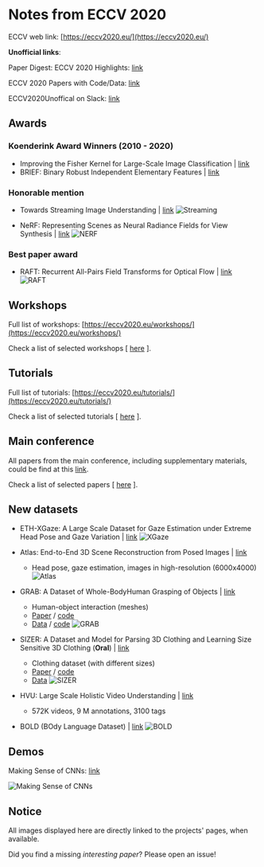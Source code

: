 # Notes from ECCV 2020

ECCV web link: [https://eccv2020.eu/](https://eccv2020.eu/)

**Unofficial links**:

Paper Digest: ECCV 2020 Highlights: [link](https://www.paperdigest.org/2020/08/eccv-2020-highlights/)

ECCV 2020 Papers with Code/Data: [link](https://www.paperdigest.org/2020/08/eccv-2020-papers-with-code-data/)

ECCV2020Unoffical on Slack: [link](eccv2020unoffical.slack.com)

## Awards

### Koenderink Award Winners (2010 - 2020)

- Improving the Fisher Kernel for Large-Scale Image Classification | [link](https://lear.inrialpes.fr/pubs/2010/PSM10/PSM10_0766.pdf)
- BRIEF: Binary Robust Independent Elementary Features | [link](https://www.cs.ubc.ca/~lowe/525/papers/calonder_eccv10.pdf)

### Honorable mention

- Towards Streaming Image Understanding | [link](https://www.cs.cmu.edu/~mengtial/proj/streaming/)
![Streaming](https://www.cs.cmu.edu/~mengtial/proj/streaming/img/streaming-long.jpg)

- NeRF: Representing Scenes as Neural Radiance Fields for View Synthesis | [link](https://www.matthewtancik.com/nerf)
![NERF](https://uploads-ssl.webflow.com/51e0d73d83d06baa7a00000f/5e700ef6067b43821ed52768_pipeline_website-01-p-800.png)

### Best paper award

- RAFT: Recurrent All-Pairs Field Transforms for Optical Flow | [link](https://arxiv.org/pdf/2003.12039.pdf)
![RAFT](https://raw.githubusercontent.com/princeton-vl/RAFT/master/RAFT.png)

## Workshops

Full list of workshops: [https://eccv2020.eu/workshops/](https://eccv2020.eu/workshops/)

Check a list of selected workshops [ [here](Workshops) ].

## Tutorials

Full list of tutorials: [https://eccv2020.eu/tutorials/](https://eccv2020.eu/tutorials/)

Check a list of selected tutorials [ [here](Tutorials) ].

## Main conference

All papers from the main conference, including supplementary materials, could be find at this [link](http://www.ecva.net/papers.php).

Check a list of selected papers [ [here](MainConference) ].

## New datasets

- ETH-XGaze: A Large Scale Dataset for Gaze Estimation under Extreme Head Pose and Gaze Variation | [link](https://ait.ethz.ch/projects/2020/ETH-XGaze/)
![XGaze](https://ait.ethz.ch/projects/2020/ETH-XGaze/teaser.png)


- Atlas: End-to-End 3D Scene Reconstruction from Posed Images | [link](http://zak.murez.com/atlas/)
    - Head pose, gaze estimation, images in high-resolution (6000x4000)
![Atlas](http://zak.murez.com/atlas/AtlasGIF.gif)

- GRAB: A Dataset of Whole-BodyHuman Grasping of Objects | [link](https://github.com/otaheri/GRAB)
    - Human-object interaction (meshes)
    - [Paper](https://grab.is.tue.mpg.de//uploads/ckeditor/attachments/363/grab_eccv2020.pdf) / [code](https://github.com/otaheri/GrabNet)
    - [Data](https://grab.is.tue.mpg.de/) / [code](https://github.com/otaheri/GRAB)
![GRAB](https://raw.githubusercontent.com/otaheri/GRAB/master/images/teaser.png)

- SIZER: A Dataset and Model for Parsing 3D Clothing and Learning Size Sensitive 3D Clothing (**Oral**) | [link](https://virtualhumans.mpi-inf.mpg.de/sizer/)
    - Clothing dataset (with different sizes)
    - [Paper](https://virtualhumans.mpi-inf.mpg.de/papers/tiwari20sizer/sizer.pdf) / [code](https://github.com/garvita-tiwari/sizer)
    - [Data](https://nextcloud.mpi-klsb.mpg.de/index.php/s/nx6wK6BJFZCTF8C)
![SIZER](https://virtualhumans.mpi-inf.mpg.de/sizer/sizer_teaser.jpg)

- HVU: Large Scale Holistic Video Understanding | [link](https://github.com/holistic-video-understanding/Mini-HVU)
    - 572K videos, 9 M annotations, 3100 tags

- BOLD (BOdy Language Dataset)  | [link](https://cydar.ist.psu.edu/emotionchallenge/index.php)
![BOLD](https://cydar.ist.psu.edu/emotionchallenge/img/data_happy.png)


## Demos

Making Sense of CNNs: [link](https://compvis.github.io/invariances/)

![Making Sense of CNNs](https://compvis.github.io/invariances/images/overview.jpg)

## Notice

All images displayed here are directly linked to the projects' pages, when available.

Did you find a missing *interesting paper*? Please open an issue!